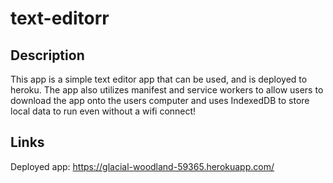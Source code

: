 # text-editorr

## Description
This app is a simple text editor app that can be used, and is deployed to heroku. The app also utilizes manifest and service workers to allow users to download the app onto the users computer and uses IndexedDB to store local data to run even without a wifi connect!



## Links
Deployed app: https://glacial-woodland-59365.herokuapp.com/